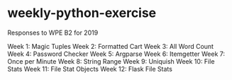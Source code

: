 # weekly-python-exercise
Responses to WPE B2 for 2019

Week 1: Magic Tuples
Week 2: Formatted Cart
Week 3: All Word Count
Week 4: Password Checker
Week 5: Argparse
Week 6: Itemgetter
Week 7: Once per Minute
Week 8: String Range
Week 9: Uniquish
Week 10: File Stats
Week 11: File Stat Objects
Week 12: Flask File Stats